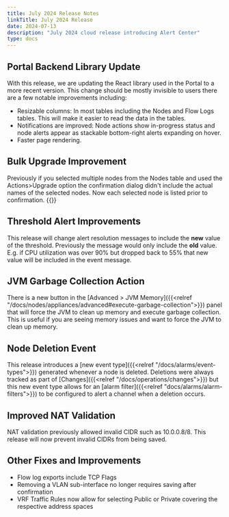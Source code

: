 ```yaml
---
title: July 2024 Release Notes
linkTitle: July 2024 Release
date: 2024-07-13
description: "July 2024 cloud release introducing Alert Center"
type: docs
---
```


## Portal Backend Library Update
With this release, we are updating the React library used in the Portal to a more recent version. This change should be mostly invisible to users there are a few notable improvements including:
- Resizable columns: In most tables including the Nodes and Flow Logs tables. This will make it easier to read the data in the tables.
- Notifications are improved: Node actions show in-progress status and node alerts appear as stackable bottom-right alerts expanding on hover.
- Faster page rendering.

## Bulk Upgrade Improvement
Previously if you selected multiple nodes from the Nodes table and used the Actions>Upgrade option the confirmation dialog didn't include the actual names of the selected nodes. Now each selected node is listed prior to confirmation. 
{{<tgimg src="bulk-upgrade-confirm.png" width="50%" caption="List of nodes to be upgraded">}}

## Threshold Alert Improvements
This release will change alert resolution messages to include the **new** value of the threshold. Previously the message would only include the **old** value. E.g. if CPU utilization was over 90% but dropped back to 55% that new value will be included in the event message.

## JVM Garbage Collection Action
There is a new button in the [Advanced > JVM Memory]({{<relref "/docs/nodes/appliances/advanced#execute-garbage-collection">}}) panel that will force the JVM to clean up memory and execute garbage collection. This is useful if you are seeing memory issues and want to force the JVM to clean up memory.

## Node Deletion Event
This release introduces a [new event type]({{<relref "/docs/alarms/event-types">}}) generated whenever a node is deleted. Deletions were always tracked as part of [Changes]({{<relref "/docs/operations/changes">}}) but this new event type allows for an [alarm filter]({{<relref "docs/alarms/alarm-filters">}}) to be configured to alert a channel when a deletion occurs.

## Improved NAT Validation
NAT validation previously allowed invalid CIDR such as 10.0.0.8/8. This release will now prevent invalid CIDRs from being saved.


## Other Fixes and Improvements
- Flow log exports include TCP Flags
- Removing a VLAN sub-interface no longer requires saving after confirmation
- VRF Traffic Rules now allow for selecting Public or Private covering the respective address spaces
